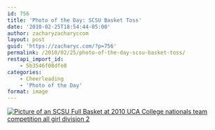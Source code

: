 ```yaml
---
id: 756
title: 'Photo of the Day: SCSU Basket Toss'
date: '2010-02-25T18:54:44-05:00'
author: zacharyzacharyccom
layout: post
guid: 'https://zacharyc.com/?p=756'
permalink: /2010/02/25/photo-of-the-day-scsu-basket-toss/
restapi_import_id:
    - 5b3546f08dfe0
categories:
    - Cheerleading
    - 'Photo of the Day'
format: image
---
```


[![Picture of an SCSU Full Basket at 2010 UCA College nationals team competition all girl division 2](https://i0.wp.com/zacharyc.smugmug.com/Sports/UCA-2010-SCSU/uca2010scsu1/772354062_WwuV6-M.jpg?resize=299%2C450 "SCSU Full Basket")](http://zacharyc.smugmug.com/Sports/UCA-2010-SCSU/11039440_8vpBW#772354062_WwuV6)